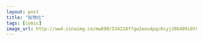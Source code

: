 ```yaml
---
layout: post
title: "拟物化"
tags: [comic]
image_url: http://ww4.sinaimg.cn/mw690/534218ffgw1eou4pqc6cyj20b409i0t8.jpg
---
```



